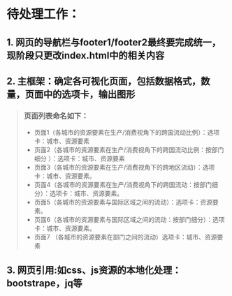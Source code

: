 # 待处理工作：
## 1. 网页的导航栏与footer1/footer2最终要完成统一，现阶段只更改index.html中的相关内容
## 2. 主框架：确定各可视化页面，包括数据格式，数量，页面中的选项卡，输出图形
> ### 页面列表命名如下：
> * 页面1（各城市的资源要素在生产/消费视角下的跨国流动比例）：选项卡：城市、资源要素
> * 页面2（各城市的资源要素在生产/消费视角下的跨国流动比例：按部门细分 ）：选项卡：城市、资源要素
> * 页面3（各城市的资源要素在生产/消费视角下的跨地区流动）：选项卡：城市、资源要素。
> * 页面4（各城市的资源要素在生产/消费视角下的跨国流动：按部门细分）：选项卡：城市、资源要素。
> * 页面5（各城市的资源要素与国际区域之间的流动）：选项卡：资源要素。
> * 页面6（各城市的资源要素与国际区域之间的流动：按部门细分）：选项卡：城市、资源要素。
> * 页面7 （各城市的资源要素在部门之间的流动）选项卡：城市、资源要素
## 3. 网页引用:如css、js资源的本地化处理：bootstrape，jq等
